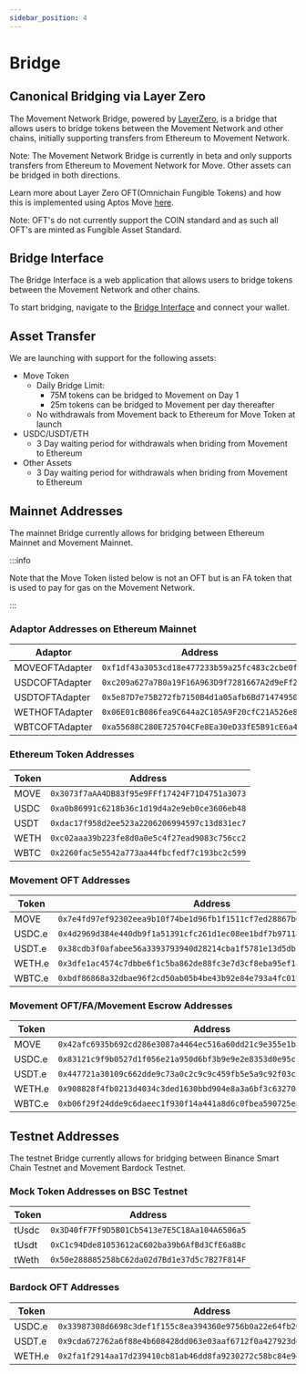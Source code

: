 ```yaml
---
sidebar_position: 4
---
```


# Bridge

## Canonical Bridging via Layer Zero

The Movement Network Bridge, powered by [LayerZero](https://www.layerzero.network/), is a bridge that allows users to bridge tokens between the Movement Network and other chains, initially supporting transfers from Ethereum to Movement Network. 

Note: The Movement Network Bridge is currently in beta and only supports transfers from Ethereum to Movement Network for Move. Other assets can be bridged in both directions.

Learn more about Layer Zero OFT(Omnichain Fungible Tokens) and how this is implemented using Aptos Move [here](https://docs.layerzero.network/v2/developers/aptos-move/contract-modules/oft).

Note: OFT's do not currently support the COIN standard and as such all OFT's are minted as Fungible Asset Standard. 

## Bridge Interface

The Bridge Interface is a web application that allows users to bridge tokens between the Movement Network and other chains.

To start bridging, navigate to the [Bridge Interface](https://bridge.movementnetwork.xyz/) and connect your wallet.

## Asset Transfer

We are launching with support for the following assets:

- Move Token
    - Daily Bridge Limit: 
        - 75M tokens can be bridged to Movement on Day 1
        - 25m tokens can be bridged to Movement per day thereafter
    - No withdrawals from Movement back to Ethereum for Move Token at launch
- USDC/USDT/ETH
    - 3 Day waiting period for withdrawals when briding from Movement to Ethereum
- Other Assets
    - 3 Day waiting period for withdrawals when briding from Movement to Ethereum

## Mainnet Addresses

The mainnet Bridge currently allows for bridging between Ethereum Mainnet and Movement Mainnet.

:::info

Note that the Move Token listed below is not an OFT but is an FA token that is used to pay for gas on the Movement Network.

:::



### Adaptor Addresses on Ethereum Mainnet

| Adaptor | Address |
|---------|---------|
| MOVEOFTAdapter | `0xf1df43a3053cd18e477233b59a25fc483c2cbe0f` |
| USDCOFTAdapter | `0xc209a627a7B0a19F16A963D9f7281667A2d9eFf2` |
| USDTOFTAdapter | `0x5e87D7e75B272fb7150B4d1a05afb6Bd71474950` |
| WETHOFTAdapter | `0x06E01cB086fea9C644a2C105A9F20cfC21A526e8` |
| WBTCOFTAdapter | `0xa55688C280E725704CFe8Ea30eD33fE5B91cE6a4` |

### Ethereum Token Addresses

| Token | Address |
|-------|---------|
| MOVE | `0x3073f7aAA4DB83f95e9FFf17424F71D4751a3073` |
| USDC | `0xa0b86991c6218b36c1d19d4a2e9eb0ce3606eb48` |
| USDT | `0xdac17f958d2ee523a2206206994597c13d831ec7` |
| WETH | `0xc02aaa39b223fe8d0a0e5c4f27ead9083c756cc2` |
| WBTC | `0x2260fac5e5542a773aa44fbcfedf7c193bc2c599` |


### Movement OFT Addresses

| Token | Address |
|-------|---------|
| MOVE | `0x7e4fd97ef92302eea9b10f74be1d96fb1f1511cf7ed28867b0144ca89c6ebc3c` |
| USDC.e | `0x4d2969d384e440db9f1a51391cfc261d1ec08ee1bdf7b9711a6c05d485a4110a` |
| USDT.e | `0x38cdb3f0afabee56a3393793940d28214cba1f5781e13d5db18fa7079f60ab55` |
| WETH.e | `0x3dfe1ac4574c7dbbe6f1c5ba862de88fc3e7d3cf8eba95ef1abf32b582889e6d` |
| WBTC.e | `0xbdf86868a32dbae96f2cd50ab05b4be43b92e84e793a4fc01b5b460cc38fdc14` |

### Movement OFT/FA/Movement Escrow Addresses

| Token | Address |
|-------|---------|
| MOVE | `0x42afc6935b692cd286e3087a4464ec516a60dd21c9e355e1b8b0088376501372` |
| USDC.e | `0x83121c9f9b0527d1f056e21a950d6bf3b9e9e2e8353d0e95ccea726713cbea39` |
| USDT.e | `0x447721a30109c662dde9c73a0c2c9c9c459fb5e5a9c92f03c50fa69737f5d08d` |
| WETH.e | `0x908828f4fb0213d4034c3ded1630bbd904e8a3a6bf3c63270887f0b06653a376` |
| WBTC.e | `0xb06f29f24dde9c6daeec1f930f14a441a8d6c0fbea590725e88b340af3e1939c` |


## Testnet Addresses

The testnet Bridge currently allows for bridging between Binance Smart Chain Testnet and Movement Bardock Testnet.


### Mock Token Addresses on BSC Testnet

| Token | Address |
|-------|---------|
| tUsdc | `0x3D40fF7Ff9D5B01Cb5413e7E5C18Aa104A6506a5` |
| tUsdt | `0xC1c94Dde81053612aC602ba39b6AfBd3CfE6a8Bc` |
| tWeth | `0x50e288885258bC62da02d7Bd1e37d5c7B27F814F` |

### Bardock OFT Addresses

| Token | Address |
|-------|---------|
| USDC.e | `0x33987308d6698c3def1f155c8ea394360e9756b0a22e64fb20834327f04a1e42` |
| USDT.e | `0x9cda672762a6f88e4b608428dd063e03aaf6712f0a427923dd0f1416afa1c075` |
| WETH.e | `0x2fa1f2914aa17d239410cb81ab46dd8fa9230272c58bc84e9e8b971eded79ca5` |